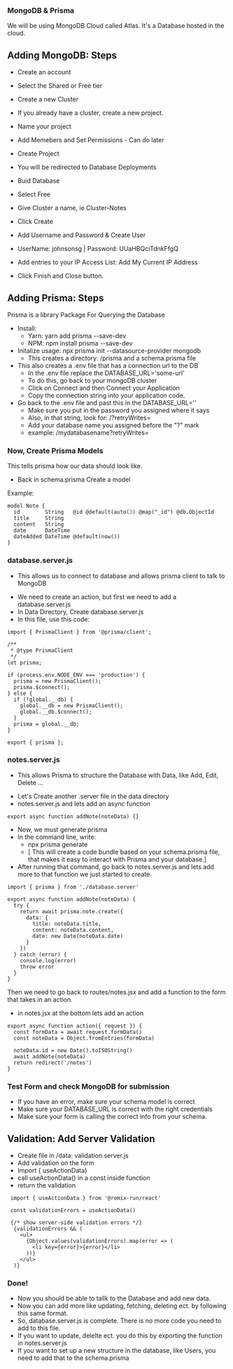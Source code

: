 ### MongoDB & Prisma

We will be using MongoDB Cloud called Atlas. It's a Database hosted in the cloud.

## Adding MongoDB: Steps

- Create an account
- Select the Shared or Free tier
- Create a new Cluster

- If you already have a cluster, create a new project.
- Name your project
- Add Memebers and Set Permissions - Can do later
- Create Project
- You will be redirected to Database Deployments
- Buid Database
- Select Free
- Give Cluster a name, ie Cluster-Notes
- Click Create
- Add Username and Password & Create User
- UserName: johnsonsg | Password: UUaHBQciTdnkFfgQ
- Add entries to your IP Access List: Add My Current IP Address
- Click Finish and Close button.

## Adding Prisma: Steps

Prisma is a library Package For Querying the Database

- Install:
  - Yarn: yarn add prisma --save-dev
  - NPM: npm install prisma --save-dev
- Initalize usage: npx prisma init --datasource-provider mongodb
  - This creates a directory: /prisma and a schema.prisma file
- This also creates a .env file that has a connection url to the DB
  - In the .env file replace the DATABASE_URL='some-url'
  - To do this, go back to your mongoDB cluster
  - Click on Connect and then Connect your Application
  - Copy the connection string into your application code.
- Go back to the .env file and past this in the DATABASE_URL=''
  - Make sure you put in the password you assigned where it says <password>
  - Also, in that string, look for: /?retryWrites=
  - Add your database name you assigned before the "?" mark
  - example: /mydatabasename?retryWrites=

### Now, Create Prisma Models

This tells prisma how our data should look like.

- Back in schema.prisma Create a model

Example:

```
model Note {
  id        String   @id @default(auto()) @map("_id") @db.ObjectId
  title     String
  content   String
  date      DateTime
  dateAdded DateTime @default(now())
}
```

### database.server.js

- This allows us to connect to database and allows prisma client to talk to MongoDB

* We need to create an action, but first we need to add a database.server.js
* In Data Directory, Create database.server.js
* In this file, use this code:

```
import { PrismaClient } from '@prisma/client';

/**
 * @type PrismaClient
 */
let prisma;

if (process.env.NODE_ENV === 'production') {
  prisma = new PrismaClient();
  prisma.$connect();
} else {
  if (!global.__db) {
    global.__db = new PrismaClient();
    global.__db.$connect();
  }
  prisma = global.__db;
}

export { prisma };
```

### notes.server.js

- This allows Prisma to structure the Database with Data, like Add, Edit, Delete ...

* Let's Create another .server file in the data directory
* notes.server.js and lets add an async function

```
export async function addNote(noteData) {}
```

- Now, we must generate prisma
- In the command line, write:
  - npx prisma generate
  - [ This will create a code bundle based on your schema.prisma file, that makes it easy to interact with Prisma and your database.]
- After running that command, go back to notes.server.js and lets add more to that function we just started to create.

```
import { prisma } from './database.server'

export async function addNote(noteData) {
  try {
    return await prisma.note.create({
      data: {
        title: noteData.title,
        content: noteData.content,
        date: new Date(noteData.date)
      }
    })
  } catch (error) {
    console.log(error)
    throw error
  }
}
```

Then we need to go back to routes/notes.jsx and add a function to the form that takes in an action.

- in notes.jsx at the bottom lets add an action

```
export async function action({ request }) {
  const formData = await request.formData()
  const noteData = Object.fromEntries(formData)

  noteData.id = new Date().toISOString()
  await addNote(noteData)
  return redirect('/notes')
}
```

### Test Form and check MongoDB for submission

- If you have an error, make sure your schema model is correct
- Make sure your DATABASE_URL is correct with the right credentials
- Make sure your form is calling the correct info from your schema.

## Validation: Add Server Validation

- Create file in /data: validation.server.js
- Add validation on the form
- Import { useActionData}
- call useActionData() in a const inside function
- return the validation

```
 import { useActionData } from '@remix-run/react'

 const validationErrors = useActionData()

 {/* show server-side validation errors */}
  {validationErrors && (
    <ul>
      {Object.values(validationErrors).map(error => (
        <li key={error}>{error}</li>
      ))}
    </ul>
  )}

```

### Done!

- Now you should be able to tallk to the Database and add new data.
- Now you can add more like updating, fetching, deleting ect. by following this same format.
- So, database.server.js is complete. There is no more code you need to add to this file.
- If you want to update, delelte ect. you do this by exporting the function in notes.server.js
- If you want to set up a new structure in the database, like Users, you need to add that to the schema.prisma

